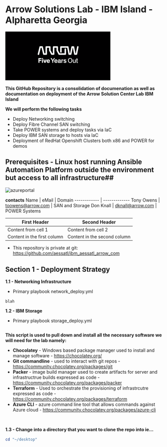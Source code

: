 # Arrow Solutions Lab - IBM Island - Alpharetta Georgia #

![Arrow Logo](/README_images/ArrowLogo.png)

**This GitHub Repository is a consolidation of documenation as well as documentation on deployment of the Arrow Solution Center Lab IBM Island**

**We will perform the following tasks**

* Deploy Networking switching
* Deploy Fibre Channel SAN switching
* Take POWER systems and deploy tasks via IaC
* Deploy IBM SAN storage to hosts via IaC
* Deployment of RedHat Openshift Clusters both x86 and POWER for demos


## Prerequisites -  Linux host running Ansible Automation Platform outside the environment but access to all infrastructure##

![azureportal](images/azureportal.PNG)

**contacts**
Name | eMail | Domain
------------ | -------------
Tony Owens | toowens@arrow.com | SAN and Storage
Don Knall | dknall@arrow.com | POWER Systems


First Header | Second Header
------------ | -------------
Content from cell 1 | Content from cell 2
Content in the first column | Content in the second column

* This repository is private at git: https://github.com/aessatl/ibm_aessatl_arrow_com

## Section 1 - Deployment Strategy 

**1.1 - Networking Infrastructure**

* Primary playbook network_deploy.yml

```cisco switches <<Legacy>>
blah
```

**1.2 - IBM Storage**

* Primary playbook storage_deploy.yml

```flash

```

**This script is used to pull down and install all the necessary software we will need for the lab namely:**

* **Chocolatey** - Windows based package manager used to install and manage software - https://chocolatey.org/
* **Git commandline**  - used to interact with git repos - https://community.chocolatey.org/packages/git
* **Packer** - image build manager used to create artifacts for server and infrastructrue builds expressed as code - https://community.chocolatey.org/packages/packer
* **Terraform** - Used to orchestrate the provisioning of infrastrcutre expressed as code - https://community.chocolatey.org/packages/terraform
* **Azure CLI** - azure command line tool that allows commands against Azure cloud - https://community.chocolatey.org/packages/azure-cli

<br/>

**1.3 - Change into a directory that you want to clone the repo into ie...**
```powershell
cd "~/desktop"
```
